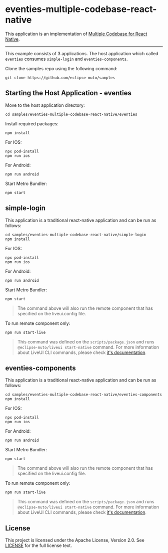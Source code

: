 # eventies-multiple-codebase-react-native

This application is an implementation of [Multiple Codebase for React Native](https://liveui.composiv.ai/docs/multiple-codebase-react-native).

---

This example consists of 3 applications. The host application which called `eventies` consumes `simple-login` and `eventies-components`. 

Clone the samples repo using the following command:
```command
git clone https://github.com/eclipse-muto/samples
```

## Starting the Host Application - eventies

Move to the host application directory:
```command
cd samples/eventies-multiple-codebase-react-native/eventies
```

Install required packages:
```command
npm install
```

For IOS:
```command
npx pod-install
npm run ios
````

For Android:
```command
npm run android
```

Start Metro Bundler:
```command
npm start
```

## simple-login

This application is a traditional react-native application and can be run as follows:
```command
cd samples/eventies-multiple-codebase-react-native/simple-login
npm install
```

For IOS:
```command
npx pod-install
npm run ios
````

For Android:
```command
npm run android
```

Start Metro Bundler:
```command
npm start
```
> The command above will also run the remote component that has specified on the liveui.config file.

To run remote component only:
```command
npm run start-live
```
> This command was defined on the `scripts/package.json` and runs `@eclipse-muto/liveui start-native` command. For more information about LiveUI CLI commands, please check [it's documentation](https://liveui.composiv.ai/docs/liveui).

## eventies-components

This application is a traditional react-native application and can be run as follows:
```command
cd samples/eventies-multiple-codebase-react-native/eventies-components
npm install
```

For IOS:
```command
npx pod-install
npm run ios
````

For Android:
```command
npm run android
```

Start Metro Bundler:
```command
npm start
```
> The command above will also run the remote component that has specified on the liveui.config file.

To run remote component only:
```command
npm run start-live
```
> This command was defined on the `scripts/package.json` and runs `@eclipse-muto/liveui start-native` command. For more information about LiveUI CLI commands, please check [it's documentation](https://liveui.composiv.ai/docs/liveui).

## License

This project is licensed under the Apache License, Version 2.0. See [LICENSE](LICENSE) for the full license text.
